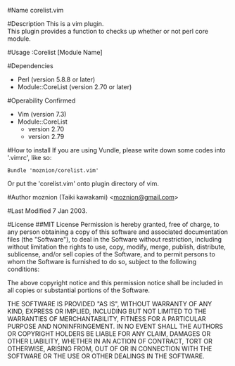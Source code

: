 #Name
corelist.vim

#Description
This is a vim plugin.  
This plugin provides a function to checks up whether or not perl core module.

#Usage
    :Corelist [Module Name]

#Dependencies
- Perl (version 5.8.8 or later)
- Module::CoreList (version 2.70 or later)

#Operability Confirmed
- Vim (version 7.3)
- Module::CoreList
    - version 2.70
    - version 2.79

#How to install
If you are using Vundle, please write down some codes into '.vimrc', like so:

    Bundle 'moznion/corelist.vim'

Or put the 'corelist.vim' onto plugin directory of vim.

#Author
moznion (Taiki kawakami) \<moznion@gmail.com\>

#Last Modified
7 Jan 2003.

#License
##MIT License
Permission is hereby granted, free of charge, to any person obtaining a copy of this software and associated documentation files (the "Software"), to deal in the Software without restriction, including without limitation the rights to use, copy, modify, merge, publish, distribute, sublicense, and/or sell copies of the Software, and to permit persons to whom the Software is furnished to do so, subject to the following conditions:

The above copyright notice and this permission notice shall be included in all copies or substantial portions of the Software.

THE SOFTWARE IS PROVIDED "AS IS", WITHOUT WARRANTY OF ANY KIND, EXPRESS OR IMPLIED, INCLUDING BUT NOT LIMITED TO THE WARRANTIES OF MERCHANTABILITY, FITNESS FOR A PARTICULAR PURPOSE AND NONINFRINGEMENT. IN NO EVENT SHALL THE AUTHORS OR COPYRIGHT HOLDERS BE LIABLE FOR ANY CLAIM, DAMAGES OR OTHER LIABILITY, WHETHER IN AN ACTION OF CONTRACT, TORT OR OTHERWISE, ARISING FROM, OUT OF OR IN CONNECTION WITH THE SOFTWARE OR THE USE OR OTHER DEALINGS IN THE SOFTWARE.

